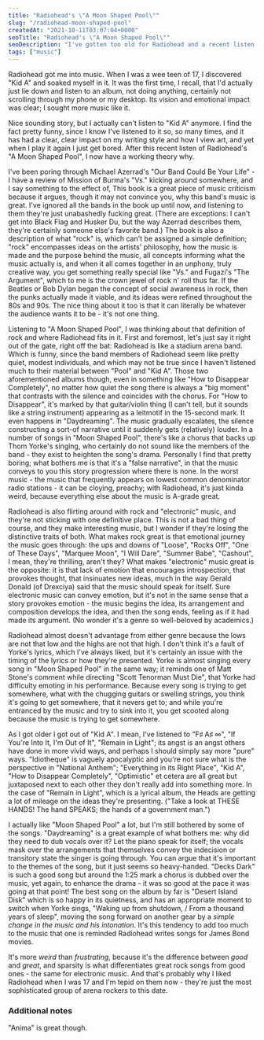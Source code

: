 ```yaml
---
title: "Radiohead's \"A Moon Shaped Pool\""
slug: "/radiohead-moon-shaped-pool"
createdAt: "2021-10-11T03:07:04+0000"
seoTitle: "Radiohead's \"A Moon Shaped Pool\""
seoDescription: "I've gotten too old for Radiohead and a recent listen to \"A Moon Shaped Pool\" has shown me why."
tags: ["music"]
---
```


Radiohead got me into music. When I was a wee teen of 17, I discovered "Kid A" and soaked myself in it. It was the first time, I recall, that I'd actually just lie down and listen to an album, not doing anything, certainly not scrolling through my phone or my desktop. Its vision and emotional impact was clear; I sought more music like it.

Nice sounding story, but I actually can't listen to "Kid A" anymore. I find the fact pretty funny, since I know I've listened to it so, so many times, and it has had a clear, clear impact on my writing style and how I view art, and yet when I play it again I just get bored. After this recent listen of Radiohead's "A Moon Shaped Pool", I now have a working theory why.

I've been poring through Michael Azerrad's "Our Band Could Be Your Life" - I have a review of Mission of Burma's "Vs." kicking around somewhere, and I say something to the effect of, This book is a great piece of music criticism because it argues, though it may not convince you, why this band's music is great. I've ignored all the bands in the book up until now, and listening to them they're just unabashedly fucking great. (There are exceptions: I can't get into Black Flag and Husker Du, but the way Azerrad describes them, they're certainly someone else's favorite band.) The book is also a description of what "rock" is, which can't be assigned a simple definition; "rock" encompasses ideas on the artists' philosophy, how the music is made and the purpose behind the music, all concepts informing what the music actually is, and when it all comes together in an unphony, truly creative way, you get something really special like "Vs." and Fugazi's "The Argument", which to me is the crown jewel of rock n' roll thus far. If the Beatles or Bob Dylan began the concept of social awareness in rock, then the punks actually made it viable, and its ideas were refined throughout the 80s and 90s. The nice thing about it too is that it can literally be whatever the audience wants it to be - it's not one thing.

Listening to "A Moon Shaped Pool", I was thinking about that definition of rock and where Radiohead fits in it. First and foremost, let's just say it right out of the gate, right off the bat: Radiohead is like a stadium arena band. Which is funny, since the band members of Radiohead seem like pretty quiet, modest individuals, and which may not be true since I haven't listened much to their material between "Pool" and "Kid A". Those two aforementioned albums though, even in something like "How to Disappear Completely", no matter how quiet the song there is always a "big moment" that contrasts with the silence and coincides with the chorus. For "How to Disappear", it's marked by that guitar/violin thing (I can't tell, but it sounds like a string instrument) appearing as a leitmotif in the 15-second mark. It even happens in "Daydreaming". The music gradually escalates, the silence constructing a sort-of narrative until it suddenly gets (relatively) louder. In a number of songs in "Moon Shaped Pool", there's like a chorus that backs up Thom Yorke's singing, who certainly do not sound like the members of the band - they exist to heighten the song's drama. Personally I find that pretty boring; what bothers me is that it's a "false narrative", in that the music conveys to you this story progression where there is none. In the worst music - the music that frequently appears on lowest common denominator radio stations - it can be cloying, preachy; with Radiohead, it's just kinda weird, because everything else about the music is A-grade great.

Radiohead is also flirting around with rock and "electronic" music, and they're not sticking with one definitive place. This is not a bad thing of course, and they make interesting music, but I wonder if they're losing the distinctive traits of both. What makes rock great is that emotional journey the music goes through: the ups and downs of "Loose", "Rocks Off", "One of These Days", "Marquee Moon", "I Will Dare", "Summer Babe", "Cashout", I mean, they're thrilling, aren't they? What makes "electronic" music great is the opposite: it is that lack of emotion that encourages introspection, that provokes thought, that insinuates new ideas, much in the way Gerald Donald (of Drexciya) said that the music should speak for itself. Sure electronic music can convey emotion, but it's not in the same sense that a story provokes emotion - the music begins the idea, its arrangement and composition develops the idea, and then the song ends, feeling as if it had made its argument. (No wonder it's a genre so well-beloved by academics.)

Radiohead almost doesn't advantage from either genre because the lows are not that low and the highs are not that high. I don't think it's a fault of Yorke's lyrics, which I've always liked, but it's certainly an issue with the timing of the lyrics or how they're presented. Yorke is almost singing every song in "Moon Shaped Pool" in the same way; it reminds one of Matt Stone's comment while directing "Scott Tenorman Must Die", that Yorke had difficulty emoting in his performance. Because every song is trying to get somewhere, what with the chugging guitars or swelling strings, you think it's going to get somewhere, that it nevers get to; and while you're entranced by the music and try to sink into it, you get scooted along because the music is trying to get somewhere.

As I got older I got out of "Kid A". I mean, I've listened to "F♯ A♯ ∞", "If You're Into It, I'm Out of It", "Remain in Light"; its angst is an angst others have done in more vivid ways, and perhaps I should simply say more "pure" ways. "Idiotheque" is vaguely apocalyptic and you're not sure what is the perspective in "National Anthem"; "Everything in its Right Place", "Kid A", "How to Disappear Completely", "Optimistic" et cetera are all great but juxtaposed next to each other they don't really add into something more. In the case of "Remain in Light", which is a lyrical album, the Heads are getting a lot of mileage on the ideas they're presenting. ("Take a look at THESE HANDS! The hand SPEAKS; the hands of a government man.")

I actually like "Moon Shaped Pool" a lot, but I'm still bothered by some of the songs. "Daydreaming" is a great example of what bothers me: why did they need to dub vocals over it? Let the piano speak for itself; the vocals mask over the arrangements that themselves convey the indecision or transitory state the singer is going through. You can argue that it's important to the themes of the song, but it just seems so heavy-handed. "Decks Dark" is such a good song but around the 1:25 mark a chorus is dubbed over the music, yet again, to enhance the drama - it was so good at the pace it was going at that point! The best song on the album by far is "Desert Island Disk" which is so happy in its quietness, and has an appropriate moment to switch when Yorke sings, "Waking up from shutdown, / From a thousand years of sleep", moving the song forward on another gear by a _simple change in the music and his intonation_. It's this tendency to add too much to the music that one is reminded Radiohead writes songs for James Bond movies.

It's more _weird_ than _frustrating_, because it's the difference between _good_ and _great_, and sparsity is what differentiates great rock songs from good ones - the same for electronic music. And that's probably why I liked Radiohead when I was 17 and I'm tepid on them now - they're just the most sophisticated group of arena rockers to this date.

### Additional notes

"Anima" is great though.